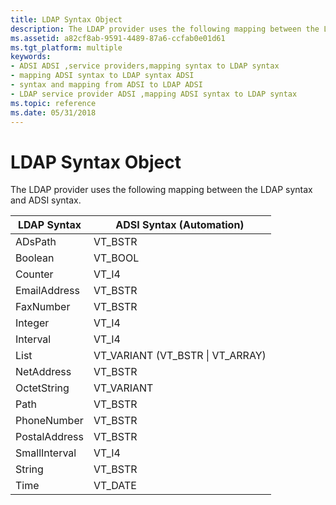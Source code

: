 ```yaml
---
title: LDAP Syntax Object
description: The LDAP provider uses the following mapping between the LDAP syntax and ADSI syntax.
ms.assetid: a82cf8ab-9591-4489-87a6-ccfab0e01d61
ms.tgt_platform: multiple
keywords:
- ADSI ADSI ,service providers,mapping syntax to LDAP syntax
- mapping ADSI syntax to LDAP syntax ADSI
- syntax and mapping from ADSI to LDAP ADSI
- LDAP service provider ADSI ,mapping ADSI syntax to LDAP syntax
ms.topic: reference
ms.date: 05/31/2018
---
```


# LDAP Syntax Object

The LDAP provider uses the following mapping between the LDAP syntax and ADSI syntax.



| LDAP Syntax   | ADSI Syntax (Automation)            |
|---------------|-------------------------------------|
| ADsPath       | VT\_BSTR                            |
| Boolean       | VT\_BOOL                            |
| Counter       | VT\_I4                              |
| EmailAddress  | VT\_BSTR                            |
| FaxNumber     | VT\_BSTR                            |
| Integer       | VT\_I4                              |
| Interval      | VT\_I4                              |
| List          | VT\_VARIANT (VT\_BSTR \| VT\_ARRAY) |
| NetAddress    | VT\_BSTR                            |
| OctetString   | VT\_VARIANT                         |
| Path          | VT\_BSTR                            |
| PhoneNumber   | VT\_BSTR                            |
| PostalAddress | VT\_BSTR                            |
| SmallInterval | VT\_I4                              |
| String        | VT\_BSTR                            |
| Time          | VT\_DATE                            |



 

 

 




